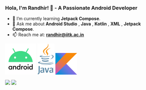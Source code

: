 ### Hola, I'm Randhir! 👋 - A Passionate Android Developer


- 🌱 I’m currently learning **Jetpack Compose**.
- 💬 Ask me about **Android Studio** , **Java** , **Kotlin** , **XML** , **Jetpack Compose**.
- 📫 Reach me at: **randhir@iitk.ac.in**

<p float="left">
 
<img src="androidlogo.png" width="100">

<img src="javalogo.png" width="55">

<img src="kotlinlogo.png" width="70">
  
</p>  


<img src="https://github-readme-stats.vercel.app/api?username=ImRandhir&&show_icons=true&title_color=13EF3B&icon_color=13EF3B&text_color=daf7dc&bg_color=000000">


<img src="https://github-readme-stats.vercel.app/api/top-langs/?username=ImRandhir&langs_count=6&hide=makefile,nesc,cmake,qmake&hide_border=true&title_color=13EF3B&show_icons=true&layout=compact&bg_color=000000&text_color=daf7dc">




